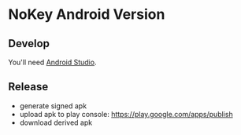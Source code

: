 # NoKey Android Version

## Develop

You'll need [Android Studio](https://developer.android.com/studio/index.html).

## Release

  * generate signed apk
  * upload apk to play console: https://play.google.com/apps/publish
  * download derived apk
